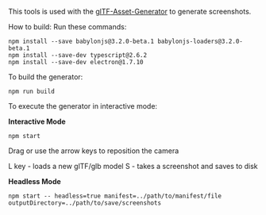 This tools is used with the [glTF-Asset-Generator](https://github.com/bghgary/glTF-Asset-Generator) to generate screenshots.

How to build:
Run these commands:

```
npm install --save babylonjs@3.2.0-beta.1 babylonjs-loaders@3.2.0-beta.1
npm install --save-dev typescript@2.6.2
npm install --save-dev electron@1.7.10
```

To build the generator:

```
npm run build
```

To execute the generator in interactive mode:


**Interactive Mode**
```
npm start
```

Drag or use the arrow keys to reposition the camera

L key - loads a new glTF/glb model
S - takes a screenshot and saves to disk

**Headless Mode**
```
npm start -- headless=true manifest=../path/to/manifest/file outputDirectory=../path/to/save/screenshots
```

